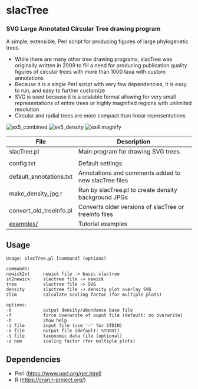 # slacTree
### SVG Large Annotated Circular Tree drawing program

A simple, extensible, Perl script for producing figures of large phylogenetic trees.

* While there are many other tree drawing programs, slacTree was originally written in 2009 to fill a need for producing publication quality figures of circular trees with more than 1000 taxa with custom annotations
* Because it is a single Perl script with very few dependencies, it is easy to run, and easy to further customize
* SVG is used because it is a scalable format allowing for very small representations of entire trees or highly magnified regions with unlimited resolution
* Circular and radial trees are more compact than linear representations

![ex5_combined](https://cloud.githubusercontent.com/assets/14023091/10204444/9f0c48c0-6770-11e5-9226-cf14c900981d.png)
![ex5_density](https://cloud.githubusercontent.com/assets/14023091/10204448/a3b4b024-6770-11e5-920a-958dd07c6130.png)
![ex4 magnify](https://cloud.githubusercontent.com/assets/14023091/10204450/a66acdc6-6770-11e5-85bf-2db75fdcc300.png)

| File | Description |
|------|-------------|
| slacTree.pl | Main program for drawing SVG trees |
|  |  |
| config.txt | Default settings |
| default_annotations.txt | Annotations and comments added to new slacTree files |
| make_density_jpg.r | Run by slacTree.pl to create density background JPGs |
| convert_old_treeinfo.pl | Converts older versions of slacTree or treeinfo files |
| [examples/](./examples/) | Tutorial examples |

Usage
-----

```
Usage: slacTree.pl [command] (options)

commands:
newick2st     newick file -> basic slactree
st2newick     slactree file -> newick
tree          slactree file -> SVG
density       slactree file -> density plot overlay SVG
zlim          calculate scaling factor (for multiple plots)

options:
-d            output density/abundance base file
-f            force overwrite of ouput file (default: no overwrite)
-h            show help
-i file       input file (use '-' for STDIN)
-o file       output file (default: STDOUT)
-t file       taxonomic data file (optional)
-z num        scaling factor (for multiple plots)
```

Dependencies
------------

* Perl (https://www.perl.org/get.html)
* R (https://cran.r-project.org/)
